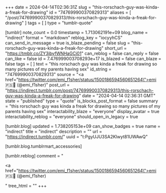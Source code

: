 +++
date = 2024-04-14T02:36:31Z
slug = "this-rorschach-guy-was-kinda-a-freak-for-drawing"
id = "747699900370829313"
aliases = [ "/post/747699900370829313/this-rorschach-guy-was-kinda-a-freak-for-drawing" ]
tags = [ ]
type = "tumblr-quote"

[tumblr]
note_count = 0.0
timestamp = 1.713062191e+09
blog_name = "indirect"
format = "markdown"
reblog_key = "iocyyhCS"
can_send_in_message = true
is_blaze_pending = false
slug = "this-rorschach-guy-was-kinda-a-freak-for-drawing"
short_url = "https://tmblr.co/ZY3jbyfWNHaGCi01"
can_reblog = false
can_reply = false
can_like = false
id = 7.476999003708293e+17
is_blazed = false
can_blaze = false
tags = [ ]
text = "this rorschach guy was kinda a freak for drawing so many pictures of my parents having sex"
id_string = "747699900370829313"
source = "<a href=\"https://twitter.com/emi_f1sher/status/1500186594560651264\">emi 🇵🇸🎣 (@emi_f1sher)</a>"
post_url = "https://indirect.tumblr.com/post/747699900370829313/this-rorschach-guy-was-kinda-a-freak-for-drawing"
date = "2024-04-14 02:36:31 GMT"
state = "published"
type = "quote"
is_blocks_post_format = false
summary = "this rorschach guy was kinda a freak for drawing so many pictures of my parents having sex"
interactability_blaze = "everyone"
display_avatar = true
interactability_reblog = "everyone"
should_open_in_legacy = true

[tumblr.blog]
updated = 1.738205153e+09
can_show_badges = true
name = "indirect"
title = "indirect"
description = ""
url = "https://indirect.tumblr.com/"
uuid = "t:PgyUJU3SA2Klwyt81UWAwQ"

[tumblr.blog.tumblrmart_accessories]

[tumblr.reblog]
comment = "<p><a href=\"https://twitter.com/emi_f1sher/status/1500186594560651264\">emi 🇵🇸🎣 (@emi_f1sher)</a></p>"
tree_html = ""
+++
